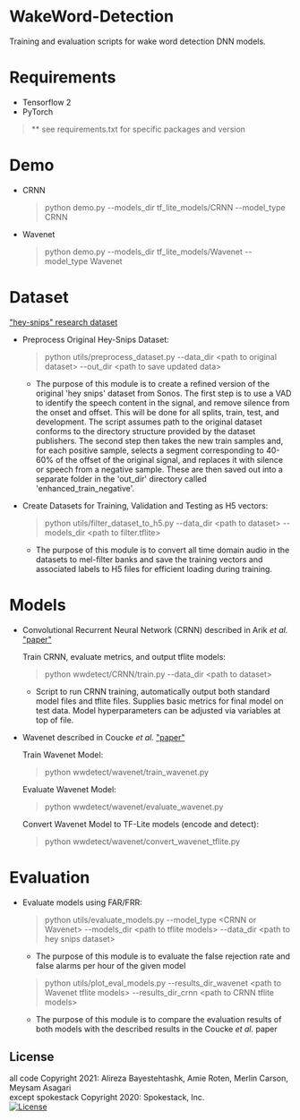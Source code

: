 # WakeWord-Detection
Training and evaluation scripts for wake word detection DNN models.

# Requirements
* Tensorflow 2
* PyTorch

>** see requirements.txt for specific packages and version

# Demo

- CRNN
  > python demo.py --models_dir tf_lite_models/CRNN --model_type CRNN
- Wavenet
  > python demo.py --models_dir tf_lite_models/Wavenet --model_type Wavenet
  
  
# Dataset 
["hey-snips" research dataset](https://github.com/sonos/keyword-spotting-research-datasets) 

- Preprocess Original Hey-Snips Dataset:
  
    > python utils/preprocess_dataset.py --data_dir \<path to original dataset> --out_dir \<path to save updated data>
    
    * The purpose of this module is to create a refined version of the original 'hey snips' dataset from Sonos. The first step is to use a VAD to identify the speech content in the signal, and remove silence from the onset and offset. This will be done for all splits, train, test, and development. The script assumes path to the original dataset conforms to the directory structure provided by the dataset publishers. The second step then takes the new train samples and, for each positive sample, selects a segment corresponding to 40-60% of the offset of the original signal, and replaces it with silence or speech from a negative sample. These are then saved out into a separate folder in the 'out_dir' directory called 'enhanced_train_negative'.
    
- Create Datasets for Training, Validation and Testing as H5 vectors:   
  
    > python utils/filter_dataset_to_h5.py --data_dir \<path to dataset> --models_dir \<path to filter.tflite> 
    
    * The purpose of this module is to convert all time domain audio in the datasets to mel-filter banks and save the training vectors and associated labels to H5    files for efficient loading during training.
    

# Models

- Convolutional Recurrent Neural Network (CRNN) described in  Arik *et al.* ["paper"](https://arxiv.org/abs/1703.05390)

  Train CRNN, evaluate metrics, and output tflite models:
  
    > python wwdetect/CRNN/train.py --data_dir \<path to dataset>
    
    * Script to run CRNN training, automatically output both standard model files and tflite files. Supplies basic metrics for final model on test data. Model hyperparameters can be adjusted via variables at top of file. 

- Wavenet described in Coucke *et al.* ["paper"](https://arxiv.org/abs/1811.07684)
    
  Train Wavenet Model:
  
    > python wwdetect/wavenet/train_wavenet.py
    
   Evaluate Wavenet Model:
  
    > python wwdetect/wavenet/evaluate_wavenet.py
   
   Convert Wavenet Model to TF-Lite models (encode and detect):
  
    > python wwdetect/wavenet/convert_wavenet_tflite.py
   
# Evaluation

 - Evaluate models using FAR/FRR:
  
    > python utils/evaluate_models.py --model_type \<CRNN or Wavenet> --models_dir \<path to tflite models> --data_dir \<path to hey snips dataset> 
    
    * The purpose of this module is to evaluate the false rejection rate and false alarms per hour of the given model
    
    > python utils/plot_eval_models.py --results_dir_wavenet \<path to Wavenet tflite models> --results_dir_crnn \<path to CRNN tflite models>
    
    * The purpose of this module is to compare the evaluation results of both models with the described results in the Coucke *et al.* paper
    
## License
all code Copyright 2021: Alireza Bayestehtashk, Amie Roten, Merlin Carson, Meysam Asagari     
except spokestack Copyright 2020: Spokestack, Inc.     
[![License](https://img.shields.io/badge/License-Apache%202.0-blue.svg)](https://opensource.org/licenses/Apache-2.0)
